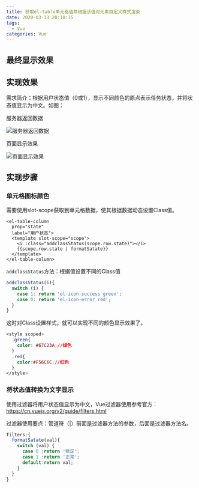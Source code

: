 ```yaml
---
title: 获取el-table单元格值并根据该值对元素自定义样式渲染
date: 2020-03-13 20:18:15
tags:
  - Vue
categories: Vue
---
```


## 最终显示效果

## 实现效果

需求简介：根据用户状态值（0或1），显示不同颜色的原点表示任务状态，并将状态值显示为中文。如图：<!--more-->

服务器返回数据

<img :src="$withBase('/Web/gets-the-el-table-cell-value-and-renders-the-element-custom-style-in-element-ui/img-1.png')" alt="服务器返回数据">

页面显示效果

<img :src="$withBase('/Web/gets-the-el-table-cell-value-and-renders-the-element-custom-style-in-element-ui/img-2.png')" alt="页面显示效果">

## 实现步骤

### 单元格图标颜色

需要使用slot-scope获取到单元格数据，使其根据数据动态设置Class值。

```vue
<el-table-column
  prop="state"
  label="用户状态">
  <template slot-scope="scope">
    <i :class="addclassStatus(scope.row.state)"></i>
    {{scope.row.state | formatSatate}}
  </template>
</el-table-column>
```

`addclassStatus`方法：根据值设置不同的Class值

```javascript
addclassStatus(i){
  switch (i) {
    case 1: return 'el-icon-success green';
    case 0: return 'el-icon-error red';
  }
}
```

这时对Class设置样式，就可以实现不同的颜色显示效果了。

```css
<style scoped>
  .green{
    color: #67C23A;//绿色
  }
  .red{
    color:#F56C6C;//红色
  }
</style>
```

### 将状态值转换为文字显示

使用过滤器将用户状态值显示为中文，Vue过滤器使用参考官方：https://cn.vuejs.org/v2/guide/filters.html

过滤器使用要点：管道符（|）前面是过滤器方法的参数，后面是过滤器方法名。

```javascript
filters:{
  formatSatate(val){
    switch (val) {
      case 0 :return '锁定';
      case 1 :return '正常';
      default:return val;
    }
  }
}
```

